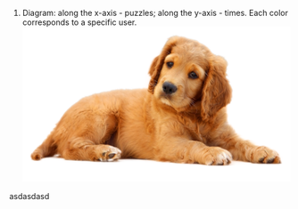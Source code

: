 1. Diagram:
along the x-axis - puzzles;
along the y-axis - times.
Each color corresponds to a specific user.
![Diagram](visualization-variants/diagram.png)

asdasdasd
